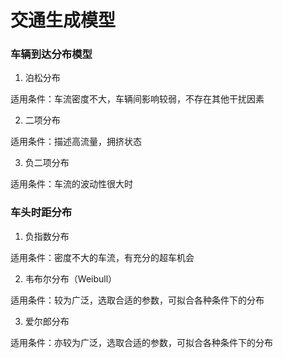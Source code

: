# 交通生成模型

### 车辆到达分布模型

1. 泊松分布

适用条件：车流密度不大，车辆间影响较弱，不存在其他干扰因素

2. 二项分布

适用条件：描述高流量，拥挤状态

3. 负二项分布

适用条件：车流的波动性很大时

### 车头时距分布

1. 负指数分布

适用条件：密度不大的车流，有充分的超车机会

2. 韦布尔分布（Weibull）

适用条件：较为广泛，选取合适的参数，可拟合各种条件下的分布

3. 爱尔郎分布

适用条件：亦较为广泛，选取合适的参数，可拟合各种条件下的分布
